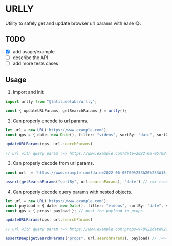 # URLLY

Utility to safely get and update browser url params with ease 😋.

## TODO

- [X] add usage/example
- [ ] describe the API
- [ ] add more tests cases

## Usage

1. Import and init

```ts
import urlly from "@latitudelabs/urlly";

const { updateURLParams, getSearchParams } = urlly();
```

2. Can properly encode to url params.

```ts
let url = new URL('https://www.example.com');
const qps = { date: new Date(), filter: "videos", sortBy: "date", sortOrder: "desc" };

updateURLParams(qps, url.searchParams)

// url with query param :=> https://www.example.com?date=2022-06-05T09%253A20%253A18.678Z&filter=videos&sortBy=date&sortOrder=desc
```

3. Can properly decode from url params.

```ts
const url  = 'https://www.example.com?date=2022-06-05T09%253A20%253A18.678Z&filter=videos&sortBy=date&sortOrder=desc'

assert(getSearchParams("sortBy", url.searchParams), 'date') // :=> true
```

4. Can properly decode query params with nested objects.

```ts
let url = new URL('https://www.example.com');
const payload = { date: new Date(), filter: "videos", sortBy: "date", sortOrder: "desc" };
const qps = { props: payload }; // nest the payload in props

updateURLParams(qps, url.searchParams) 

// url with query param :=> https://www.example.com?props=%7B%22date%22%3A%222022-06-05T09%3A27%3A08.110Z%22%2C%22filter%22%3A%22videos%22%2C%22sortBy%22%3A%22date%22%2C%22sortOrder%22%3A%22desc%22%7D

assertDeep(getSearchParams("props", url.searchParams), payload) // :=> true
```
